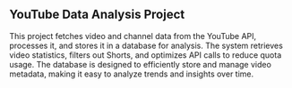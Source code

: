 ## YouTube Data Analysis Project  

This project fetches video and channel data from the YouTube API, processes it, and stores it in a database for analysis. The system retrieves video statistics, filters out Shorts, and optimizes API calls to reduce quota usage. The database is designed to efficiently store and manage video metadata, making it easy to analyze trends and insights over time.  
